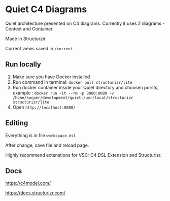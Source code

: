 # Quiet C4 Diagrams

Quiet architecture presented on C4 diagrams. Currently it uses 2 diagrams - Context and Container.

Made in Structurzir

Current views saved in `/current`

## Run locally

1. Make sure you have Docker installed
2. Run command in terminal: ```docker pull structurizr/lite```
3. Run docker container inside your Quiet directory and choosen porsts, example : ```docker run -it --rm -p 8080:8080 -v /home/kacper/development/quiet:/usr/local/structurizr structurizr/lite```
4. Open `http://localhost:8080/`

## Editing

Everything is in file `workspace.dsl`

After change, save file and reload page.

Highly recommend extenstions for VSC: C4 DSL Extension and Structurizr.

## Docs

https://c4model.com/

https://docs.structurizr.com/
